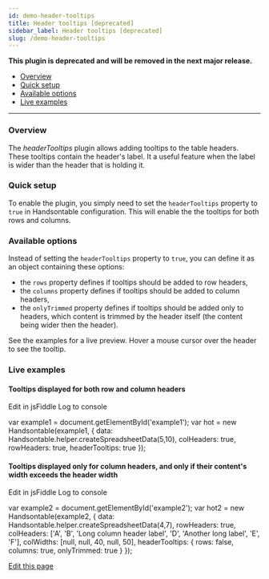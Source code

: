 ```yaml
---
id: demo-header-tooltips
title: Header tooltips [deprecated]
sidebar_label: Header tooltips [deprecated]
slug: /demo-header-tooltips
---
```


**This plugin is deprecated and will be removed in the next major release.**

*   [Overview](#overview)
*   [Quick setup](#setup)
*   [Available options](#options)
*   [Live examples](#examples)

* * *

### Overview

The _headerTooltips_ plugin allows adding tooltips to the table headers. These tooltips contain the header's label. It a useful feature when the label is wider than the header that is holding it.

### Quick setup

To enable the plugin, you simply need to set the `headerTooltips` property to `true` in Handsontable configuration. This will enable the the tooltips for both rows and columns.

### Available options

Instead of setting the `headerTooltips` property to `true`, you can define it as an object containing these options:

*   the `rows` property defines if tooltips should be added to row headers,
*   the `columns` property defines if tooltips should be added to column headers,
*   the `onlyTrimmed` property defines if tooltips should be added only to headers, which content is trimmed by the header itself (the content being wider then the header).

See the examples for a live preview. Hover a mouse cursor over the header to see the tooltip.

### Live examples

#### Tooltips displayed for both row and column headers

Edit in jsFiddle Log to console

var example1 = document.getElementById('example1'); var hot = new Handsontable(example1, { data: Handsontable.helper.createSpreadsheetData(5,10), colHeaders: true, rowHeaders: true, headerTooltips: true });

#### Tooltips displayed only for column headers, and only if their content's width exceeds the header width

Edit in jsFiddle Log to console

var example2 = document.getElementById('example2'); var hot2 = new Handsontable(example2, { data: Handsontable.helper.createSpreadsheetData(4,7), rowHeaders: true, colHeaders: \['A', 'B', 'Long column header label', 'D', 'Another long label', 'E', 'F'\], colWidths: \[null, null, 40, null, 50\], headerTooltips: { rows: false, columns: true, onlyTrimmed: true } });

[Edit this page](https://github.com/handsontable/docs/edit/8.2.0/tutorials/header-tooltips.html)
